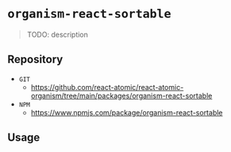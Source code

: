 # `organism-react-sortable`

> TODO: description

## Repository

-   `GIT`
    -   https://github.com/react-atomic/react-atomic-organism/tree/main/packages/organism-react-sortable
-   `NPM`
    -   https://www.npmjs.com/package/organism-react-sortable

## Usage

```

```
